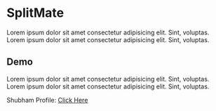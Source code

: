 # SplitMate
Lorem ipsum dolor sit amet consectetur adipisicing elit. Sint, voluptas. Lorem ipsum dolor sit amet consectetur adipisicing elit. Sint, voluptas.

## Demo
Lorem ipsum dolor sit amet consectetur adipisicing elit. Sint, voluptas. Lorem ipsum dolor sit amet consectetur adipisicing elit. Sint, voluptas.

Shubham Profile: [Click Here](https://github.com/ShubhamSarda)
